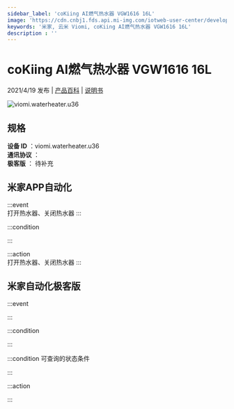 ```yaml
---
sidebar_label: 'coKiing AI燃气热水器 VGW1616 16L'
image: 'https://cdn.cnbj1.fds.api.mi-img.com/iotweb-user-center/developer_1679048937488waXxqbI9.png?GalaxyAccessKeyId=AKVGLQWBOVIRQ3XLEW&Expires=9223372036854775807&Signature=g+81mUFuzLuCrV+PkKYWmj8QExA='
keywords: '米家, 云米 Viomi, coKiing AI燃气热水器 VGW1616 16L'
description : ''
---
```

# coKiing AI燃气热水器 VGW1616 16L

2021/4/19 发布 | [产品百科](https://home.mi.com/webapp/content/baike/product/index.html?model=viomi.waterheater.u36/) | [说明书](https://home.mi.com/views/introduction.html?model=viomi.waterheater.u36&region=cn)

![viomi.waterheater.u36](https://cdn.cnbj1.fds.api.mi-img.com/iotweb-user-center/developer_1679048937488waXxqbI9.png?GalaxyAccessKeyId=AKVGLQWBOVIRQ3XLEW&Expires=9223372036854775807&Signature=g+81mUFuzLuCrV+PkKYWmj8QExA=)

## 规格  
> 
**设备 ID** ：viomi.waterheater.u36  
**通讯协议** ：  
**极客版**  ： 待补充 


## 米家APP自动化  

:::event  
打开热水器、关闭热水器
:::

:::condition  

:::

:::action   
打开热水器、关闭热水器
:::

## 米家自动化极客版  

:::event  

:::

:::condition  

:::

:::condition 可查询的状态条件  

:::

:::action  

:::

        
